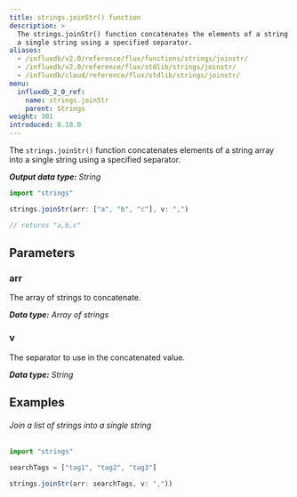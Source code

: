 ```yaml
---
title: strings.joinStr() function
description: >
  The strings.joinStr() function concatenates the elements of a string array into
  a single string using a specified separator.
aliases:
  - /influxdb/v2.0/reference/flux/functions/strings/joinstr/
  - /influxdb/v2.0/reference/flux/stdlib/strings/joinstr/
  - /influxdb/cloud/reference/flux/stdlib/strings/joinstr/
menu:
  influxdb_2_0_ref:
    name: strings.joinStr
    parent: Strings
weight: 301
introduced: 0.18.0
---
```


The `strings.joinStr()` function concatenates elements of a string array into
a single string using a specified separator.

_**Output data type:** String_

```js
import "strings"

strings.joinStr(arr: ["a", "b", "c"], v: ",")

// returns "a,b,c"
```

## Parameters

### arr
The array of strings to concatenate.

_**Data type:** Array of strings_

### v
The separator to use in the concatenated value.

_**Data type:** String_

## Examples

###### Join a list of strings into a single string
```js
import "strings"

searchTags = ["tag1", "tag2", "tag3"]

strings.joinStr(arr: searchTags, v: ","))
```
